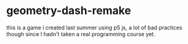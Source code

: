 # geometry-dash-remake
this is a game i created last summer using p5 js, a lot of bad practices though since I hadn't taken a real programming course yet.
